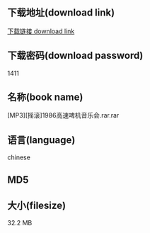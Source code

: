 ## 下载地址(download link)
[下载链接 download link](https://voluble-croquembouche-d321dc.netlify.app/?s=%5BMP3%5D%5B%E6%91%87%E6%BB%9A%5D1986%E9%AB%98%E9%80%9F%E5%95%A4%E6%9C%BA%E9%9F%B3%E4%B9%90%E4%BC%9A.rar)

## 下载密码(download password)
1411

## 名称(book name)
[MP3][摇滚]1986高速啤机音乐会.rar.rar

## 语言(language)
chinese

## MD5


## 大小(filesize)
32.2 MB
